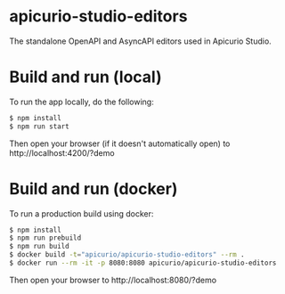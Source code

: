 # apicurio-studio-editors
The standalone OpenAPI and AsyncAPI editors used in Apicurio Studio.

# Build and run (local)
To run the app locally, do the following:

```bash
$ npm install
$ npm run start
```

Then open your browser (if it doesn't automatically open) to http://localhost:4200/?demo 

# Build and run (docker)
To run a production build using docker:

```bash
$ npm install
$ npm run prebuild
$ npm run build
$ docker build -t="apicurio/apicurio-studio-editors" --rm .
$ docker run --rm -it -p 8080:8080 apicurio/apicurio-studio-editors
```

Then open your browser to http://localhost:8080/?demo

